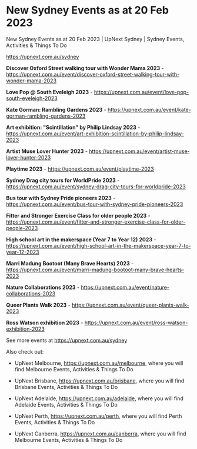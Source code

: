 # New Sydney Events as at 20 Feb 2023
New Sydney Events as at 20 Feb 2023 | UpNext Sydney | Sydney Events, Activities &amp; Things To Do

https://upnext.com.au/sydney


**Discover Oxford Street walking tour with Wonder Mama 2023** - https://upnext.com.au/event/discover-oxford-street-walking-tour-with-wonder-mama-2023

**Love Pop @ South Eveleigh 2023** - https://upnext.com.au/event/love-pop-south-eveleigh-2023

**Kate Gorman: Rambling Gardens 2023** - https://upnext.com.au/event/kate-gorman-rambling-gardens-2023

**Art exhibition: "Scintillation" by Philip Lindsay 2023** - https://upnext.com.au/event/art-exhibition-scintillation-by-philip-lindsay-2023

**Artist Muse Lover Hunter 2023** - https://upnext.com.au/event/artist-muse-lover-hunter-2023

**Playtime 2023** - https://upnext.com.au/event/playtime-2023

**Sydney Drag city tours for WorldPride 2023** - https://upnext.com.au/event/sydney-drag-city-tours-for-worldpride-2023

**Bus tour with Sydney Pride pioneers 2023** - https://upnext.com.au/event/bus-tour-with-sydney-pride-pioneers-2023

**Fitter and Stronger Exercise Class for older people 2023** - https://upnext.com.au/event/fitter-and-stronger-exercise-class-for-older-people-2023

**High school art in the makerspace (Year 7 to Year 12) 2023** - https://upnext.com.au/event/high-school-art-in-the-makerspace-year-7-to-year-12-2023

**Marri Madung Bootoot (Many Brave Hearts) 2023** - https://upnext.com.au/event/marri-madung-bootoot-many-brave-hearts-2023

**Nature Collaborations 2023** - https://upnext.com.au/event/nature-collaborations-2023

**Queer Plants Walk 2023** - https://upnext.com.au/event/queer-plants-walk-2023

**Ross Watson exhibition 2023** - https://upnext.com.au/event/ross-watson-exhibition-2023



See more events at https://upnext.com.au/sydney


Also check out:

* UpNext Melbourne, https://upnext.com.au/melbourne, where you will find Melbourne Events, Activities & Things To Do

* UpNext Brisbane, https://upnext.com.au/brisbane, where you will find Brisbane Events, Activities & Things To Do

* UpNext Adelaide, https://upnext.com.au/adelaide, where you will find Adelaide Events, Activities & Things To Do

* UpNext Perth, https://upnext.com.au/perth, where you will find Perth Events, Activities & Things To Do

* UpNext Canberra, https://upnext.com.au/canberra, where you will find Melbourne Events, Activities & Things To Do